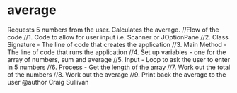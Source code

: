# average
Requests 5 numbers from the user. Calculates the average.
//Flow of the code
//1. Code to allow for user input i.e. Scanner or JOptionPane
//2. Class Signature - The line of code that creates the application
//3. Main Method - The line of code that runs the application
//4. Set up variables - one for the array of numbers, sum and average
//5. Input - Loop to ask the user to enter in 5 numbers
//6. Process - Get the length of the array
//7. Work out the total of the numbers
//8. Work out the average
//9. Print back the average to the user
@author Craig Sullivan
